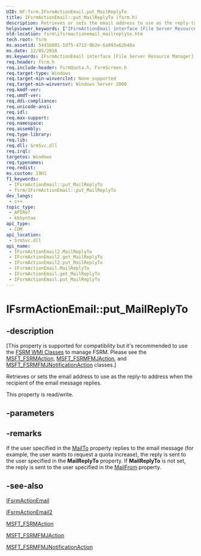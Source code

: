```yaml
---
UID: NF:fsrm.IFsrmActionEmail.put_MailReplyTo
title: IFsrmActionEmail::put_MailReplyTo (fsrm.h)
description: Retrieves or sets the email address to use as the reply-to address when the recipient of the email message replies. (Put)
helpviewer_keywords: ["IFsrmActionEmail interface [File Server Resource Manager]","MailReplyTo property","IFsrmActionEmail.MailReplyTo","IFsrmActionEmail.put_MailReplyTo","IFsrmActionEmail2 interface [File Server Resource Manager]","MailReplyTo property","IFsrmActionEmail2.MailReplyTo","IFsrmActionEmail2::MailReplyTo","IFsrmActionEmail2::get_MailReplyTo","IFsrmActionEmail2::put_MailReplyTo","IFsrmActionEmail::get_MailReplyTo","IFsrmActionEmail::put_MailReplyTo","MailReplyTo property [File Server Resource Manager]","MailReplyTo property [File Server Resource Manager]","IFsrmActionEmail interface","MailReplyTo property [File Server Resource Manager]","IFsrmActionEmail2 interface","fs.ifsrmactionemail_mailreplyto","fsrm.ifsrmactionemail_mailreplyto","fsrm/IFsrmActionEmail2::MailReplyTo","fsrm/IFsrmActionEmail2::get_MailReplyTo","fsrm/IFsrmActionEmail2::put_MailReplyTo","fsrm/IFsrmActionEmail::MailReplyTo","fsrm/IFsrmActionEmail::get_MailReplyTo","fsrm/IFsrmActionEmail::put_MailReplyTo","put_MailReplyTo"]
old-location: fsrm\ifsrmactionemail_mailreplyto.htm
tech.root: fsrm
ms.assetid: 54d1b801-1df5-4712-9b2e-6a993a62b48a
ms.date: 12/05/2018
ms.keywords: IFsrmActionEmail interface [File Server Resource Manager],MailReplyTo property, IFsrmActionEmail.MailReplyTo, IFsrmActionEmail.put_MailReplyTo, IFsrmActionEmail2 interface [File Server Resource Manager],MailReplyTo property, IFsrmActionEmail2.MailReplyTo, IFsrmActionEmail2::MailReplyTo, IFsrmActionEmail2::get_MailReplyTo, IFsrmActionEmail2::put_MailReplyTo, IFsrmActionEmail::get_MailReplyTo, IFsrmActionEmail::put_MailReplyTo, MailReplyTo property [File Server Resource Manager], MailReplyTo property [File Server Resource Manager],IFsrmActionEmail interface, MailReplyTo property [File Server Resource Manager],IFsrmActionEmail2 interface, fs.ifsrmactionemail_mailreplyto, fsrm.ifsrmactionemail_mailreplyto, fsrm/IFsrmActionEmail2::MailReplyTo, fsrm/IFsrmActionEmail2::get_MailReplyTo, fsrm/IFsrmActionEmail2::put_MailReplyTo, fsrm/IFsrmActionEmail::MailReplyTo, fsrm/IFsrmActionEmail::get_MailReplyTo, fsrm/IFsrmActionEmail::put_MailReplyTo, put_MailReplyTo
req.header: fsrm.h
req.include-header: FsrmQuota.h, FsrmScreen.h
req.target-type: Windows
req.target-min-winverclnt: None supported
req.target-min-winversvr: Windows Server 2008
req.kmdf-ver: 
req.umdf-ver: 
req.ddi-compliance: 
req.unicode-ansi: 
req.idl: 
req.max-support: 
req.namespace: 
req.assembly: 
req.type-library: 
req.lib: 
req.dll: SrmSvc.dll
req.irql: 
targetos: Windows
req.typenames: 
req.redist: 
ms.custom: 19H1
f1_keywords:
 - IFsrmActionEmail::put_MailReplyTo
 - fsrm/IFsrmActionEmail::put_MailReplyTo
dev_langs:
 - c++
topic_type:
 - APIRef
 - kbSyntax
api_type:
 - COM
api_location:
 - SrmSvc.dll
api_name:
 - IFsrmActionEmail2.MailReplyTo
 - IFsrmActionEmail2.get_MailReplyTo
 - IFsrmActionEmail2.put_MailReplyTo
 - IFsrmActionEmail.MailReplyTo
 - IFsrmActionEmail.get_MailReplyTo
 - IFsrmActionEmail.put_MailReplyTo
---
```


# IFsrmActionEmail::put_MailReplyTo


## -description

<p class="CCE_Message">[This property is supported for compatibility but it's recommended to use the 
    <a href="/previous-versions/windows/desktop/fsrm/fsrm-wmi-classes">FSRM WMI Classes</a> to manage FSRM. Please see the 
    <a href="/previous-versions/windows/desktop/fsrm/msft-fsrmaction">MSFT_FSRMAction</a>,
    <a href="/previous-versions/windows/desktop/fsrm/msft-fsrmfmjaction">MSFT_FSRMFMJAction</a>, and 
    <a href="/previous-versions/windows/desktop/fsrm/msft-fsrmfmjnotificationaction">MSFT_FSRMFMJNotificationAction</a> 
    classes.]

Retrieves or sets the email address to use as the reply-to address when the recipient of the email 
    message replies.

This property is read/write.

## -parameters

## -remarks

If the user specified  in the <a href="/previous-versions/windows/desktop/api/fsrm/nf-fsrm-ifsrmactionemail-get_mailto">MailTo</a> 
    property replies to the email message (for example, the user wants to request a quota increase), the reply is sent 
    to the user specified in the <b>MailReplyTo</b> 
    property. If <b>MailReplyTo</b> is not set, the 
    reply is sent to the user specified in the 
    <a href="/previous-versions/windows/desktop/api/fsrm/nf-fsrm-ifsrmactionemail-get_mailfrom">MailFrom</a> property.

## -see-also

<a href="/previous-versions/windows/desktop/api/fsrm/nn-fsrm-ifsrmactionemail">IFsrmActionEmail</a>



<a href="/previous-versions/windows/desktop/api/fsrm/nn-fsrm-ifsrmactionemail2">IFsrmActionEmail2</a>



<a href="/previous-versions/windows/desktop/fsrm/msft-fsrmaction">MSFT_FSRMAction</a>



<a href="/previous-versions/windows/desktop/fsrm/msft-fsrmfmjaction">MSFT_FSRMFMJAction</a>



<a href="/previous-versions/windows/desktop/fsrm/msft-fsrmfmjnotificationaction">MSFT_FSRMFMJNotificationAction</a>
